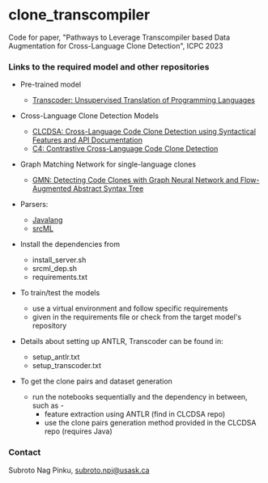 # clone_transcompiler
Code for paper, "Pathways to Leverage Transcompiler based Data Augmentation for Cross-Language Clone Detection", ICPC 2023


### Links to the required model and other repositories
- Pre-trained model
  - [Transcoder: Unsupervised Translation of Programming Languages](https://github.com/facebookresearch/CodeGen/blob/main/docs/transcoder.md)
- Cross-Language Clone Detection Models
  - [CLCDSA: Cross-Language Code Clone Detection using Syntactical Features and API Documentation](https://github.com/Kawser-nerd/CLCDSA)
  - [C4: Contrastive Cross-Language Code Clone Detection](https://github.com/Chenning-Tao/C4)
- Graph Matching Network for single-language clones
  - [GMN: Detecting Code Clones with Graph Neural Network and Flow-Augmented Abstract Syntax Tree](https://github.com/jacobwwh/graphmatch_clone)
- Parsers:
  - [Javalang](https://github.com/c2nes/javalang)
  - [srcML](https://www.srcml.org/)



- Install the dependencies from
  - install_server.sh
  - srcml_dep.sh
  - requirements.txt
    
-  To train/test the models
   - use a virtual environment and follow specific requirements
   - given in the requirements file or check from the target model's repository
- Details about setting up ANTLR, Transcoder can be found in: 
  - setup_antlr.txt
  -  setup_transcoder.txt
-  To get the clone pairs and dataset generation
   -  run the notebooks sequentially and the dependency in between, such as -
      -   feature extraction using ANTLR (find in CLCDSA repo)
      -   use the clone pairs generation method provided in the CLCDSA repo (requires Java)


  
### Contact
 Subroto Nag Pinku, subroto.npi@usask.ca
